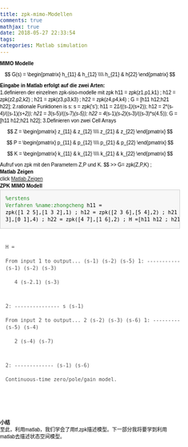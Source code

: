 ```yaml
---
title: zpk-mimo-Modellen
comments: true
mathjax: true
date: 2018-05-27 22:33:54
tags:
categories: Matlab simulation
---
```

#### MIMO Modelle
$$ G(s) = \begin{pmatrix} h_{11} & h_{12} \\\\ h_{21} & h{22} \end{pmatrix} $$
#### Eingabe in Matlab erfolgt auf die zwei Arten:
1.definieren der einzelnen zpk-siso-modelle mit zpk
h11 = zpk(z1,p1,k1) ;
h12 = zpk(z2,p2,k2) ;
h21 = zpk(z3,p3,k3) ;
h22 = zpk(z4,p4,k4) ;
G = [h11 h12;h21 h22];
2.rationale Funktionen is s:
s = zpk('s');
h11 = 2*1/((s-1)*(s+2));
h12 = 2*(s-4)/((s-1)*(s+2));
h21 = 3*(s-5)/((s-7)*(s-5));
h22 = 4*(s-1)*(s-2)*(s-3)/((s-3)*s(4.5));
G = [h11 h12;h21 h22];
3.Definieren von zwei Cell Arrays
$$ Z = \begin{pmatrix} z_{11} & z_{12} \\\\ z_{21} & z_{22}  \end{pmatrix}      $$
$$ P = \begin{pmatrix} p_{11} & p_{12} \\\\ p_{21} & p_{22}  \end{pmatrix}      $$
$$ K = \begin{pmatrix} k_{11} & k_{12} \\\\ k_{21} & k_{22}  \end{pmatrix}      $$
Aufruf von zpk mit den Parametern Z,P und K.
$$ >> G= zpk(Z,P,K) ;
#### Matlab Zeigen
click  [Matlab Zeigen](https://sites.google.com/site/publishcode/home/zpk) 
<html><head>
      <meta http-equiv="Content-Type" content="text/html; charset=utf-8">
   <!--
This HTML was auto-generated from MATLAB code.
To make changes, update the MATLAB code and republish this document.
      --><title>ZPK MIMO Modell</title><meta name="generator" content="MATLAB 9.3"><link rel="schema.DC" href="http://purl.org/dc/elements/1.1/"><meta name="DC.date" content="2018-10-28"><meta name="DC.source" content="zpklern.m"><style type="text/css">
html,body,div,span,applet,object,iframe,h1,h2,h3,h4,h5,h6,p,blockquote,pre,a,abbr,acronym,address,big,cite,code,del,dfn,em,font,img,ins,kbd,q,s,samp,small,strike,strong,sub,sup,tt,var,b,u,i,center,dl,dt,dd,ol,ul,li,fieldset,form,label,legend,table,caption,tbody,tfoot,thead,tr,th,td{margin:0;padding:0;border:0;outline:0;font-size:100%;vertical-align:baseline;background:transparent}body{line-height:1}ol,ul{list-style:none}blockquote,q{quotes:none}blockquote:before,blockquote:after,q:before,q:after{content:'';content:none}:focus{outine:0}ins{text-decoration:none}del{text-decoration:line-through}table{border-collapse:collapse;border-spacing:0}

html { min-height:100%; margin-bottom:1px; }
html body { height:100%; margin:0px; font-family:Arial, Helvetica, sans-serif; font-size:10px; color:#000; line-height:140%; background:#fff none; overflow-y:scroll; }
html body td { vertical-align:top; text-align:left; }

h1 { padding:0px; margin:0px 0px 25px; font-family:Arial, Helvetica, sans-serif; font-size:1.5em; color:#d55000; line-height:100%; font-weight:normal; }
h2 { padding:0px; margin:0px 0px 8px; font-family:Arial, Helvetica, sans-serif; font-size:1.2em; color:#000; font-weight:bold; line-height:140%; border-bottom:1px solid #d6d4d4; display:block; }
h3 { padding:0px; margin:0px 0px 5px; font-family:Arial, Helvetica, sans-serif; font-size:1.1em; color:#000; font-weight:bold; line-height:140%; }

a { color:#005fce; text-decoration:none; }
a:hover { color:#005fce; text-decoration:underline; }
a:visited { color:#004aa0; text-decoration:none; }

p { padding:0px; margin:0px 0px 20px; }
img { padding:0px; margin:0px 0px 20px; border:none; }
p img, pre img, tt img, li img, h1 img, h2 img { margin-bottom:0px; } 

ul { padding:0px; margin:0px 0px 20px 23px; list-style:square; }
ul li { padding:0px; margin:0px 0px 7px 0px; }
ul li ul { padding:5px 0px 0px; margin:0px 0px 7px 23px; }
ul li ol li { list-style:decimal; }
ol { padding:0px; margin:0px 0px 20px 0px; list-style:decimal; }
ol li { padding:0px; margin:0px 0px 7px 23px; list-style-type:decimal; }
ol li ol { padding:5px 0px 0px; margin:0px 0px 7px 0px; }
ol li ol li { list-style-type:lower-alpha; }
ol li ul { padding-top:7px; }
ol li ul li { list-style:square; }

.content { font-size:1.2em; line-height:140%; padding: 20px; }

pre, code { font-size:12px; }
tt { font-size: 1.2em; }
pre { margin:0px 0px 20px; }
pre.codeinput { padding:10px; border:1px solid #d3d3d3; background:#f7f7f7; }
pre.codeoutput { padding:10px 11px; margin:0px 0px 20px; color:#4c4c4c; }
pre.error { color:red; }

@media print { pre.codeinput, pre.codeoutput { word-wrap:break-word; width:100%; } }

span.keyword { color:#0000FF }
span.comment { color:#228B22 }
span.string { color:#A020F0 }
span.untermstring { color:#B20000 }
span.syscmd { color:#B28C00 }

.footer { width:auto; padding:10px 0px; margin:25px 0px 0px; border-top:1px dotted #878787; font-size:0.8em; line-height:140%; font-style:italic; color:#878787; text-align:left; float:none; }
.footer p { margin:0px; }
.footer a { color:#878787; }
.footer a:hover { color:#878787; text-decoration:underline; }
.footer a:visited { color:#878787; }

table th { padding:7px 5px; text-align:left; vertical-align:middle; border: 1px solid #d6d4d4; font-weight:bold; }
table td { padding:7px 5px; text-align:left; vertical-align:top; border:1px solid #d6d4d4; }





  </style></head><body><div class="content"><h1>ZPK MIMO Modell</h1><pre class="codeinput"><span class="comment">%erstens Verfahren</span>
<span class="comment">%name:zhongcheng</span>
h11 = zpk([1 2 5],[1 3 2],1) ;
h12 = zpk([2 3 6],[5 4],2) ;
h21 = zpk([2.1 3],[0 1],4) ;
h22 = zpk([4 7],[1 6],2) ;
H =[h11 h12 ; h21 h22]
</pre><pre class="codeoutput">H =
 
  From input 1 to output...
       (s-1) (s-2) (s-5)
   1:  -----------------
       (s-1) (s-2) (s-3)
 
       4 (s-2.1) (s-3)
   2:  ---------------
           s (s-1)
 
  From input 2 to output...
       2 (s-2) (s-3) (s-6)
   1:  -------------------
           (s-5) (s-4)
 
       2 (s-4) (s-7)
   2:  -------------
        (s-1) (s-6)
 
Continuous-time zero/pole/gain model.

</pre><p class="footer"><br><a href="http://www.mathworks.com/products/matlab/"></a><br></p></div></body></html>
#### 小结
至此，利用matlab，我们学会了用tf,zpk描述模型。下一部分我将要学到利用matlab去描述状态空间模型。
